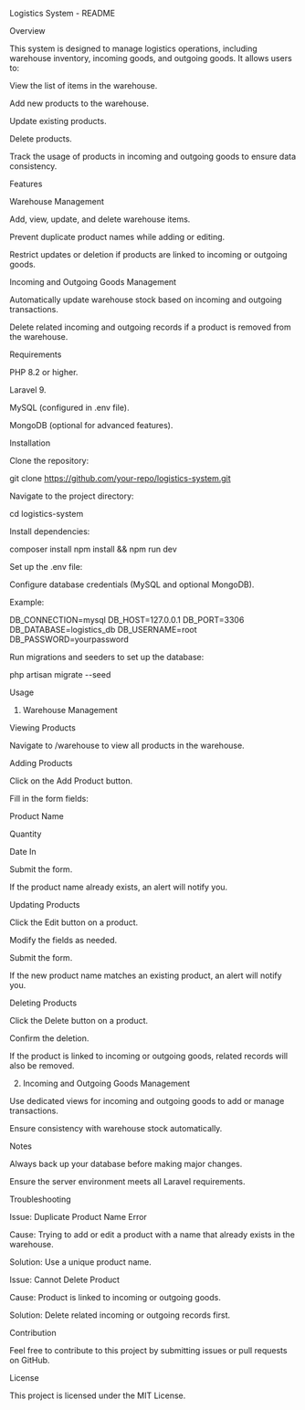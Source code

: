 Logistics System - README

Overview

This system is designed to manage logistics operations, including warehouse inventory, incoming goods, and outgoing goods. It allows users to:

View the list of items in the warehouse.

Add new products to the warehouse.

Update existing products.

Delete products.

Track the usage of products in incoming and outgoing goods to ensure data consistency.

Features

Warehouse Management

Add, view, update, and delete warehouse items.

Prevent duplicate product names while adding or editing.

Restrict updates or deletion if products are linked to incoming or outgoing goods.

Incoming and Outgoing Goods Management

Automatically update warehouse stock based on incoming and outgoing transactions.

Delete related incoming and outgoing records if a product is removed from the warehouse.

Requirements

PHP 8.2 or higher.

Laravel 9.

MySQL (configured in .env file).

MongoDB (optional for advanced features).

Installation

Clone the repository:

git clone https://github.com/your-repo/logistics-system.git

Navigate to the project directory:

cd logistics-system

Install dependencies:

composer install
npm install && npm run dev

Set up the .env file:

Configure database credentials (MySQL and optional MongoDB).

Example:

DB_CONNECTION=mysql
DB_HOST=127.0.0.1
DB_PORT=3306
DB_DATABASE=logistics_db
DB_USERNAME=root
DB_PASSWORD=yourpassword

Run migrations and seeders to set up the database:

php artisan migrate --seed

Usage

1. Warehouse Management

Viewing Products

Navigate to /warehouse to view all products in the warehouse.

Adding Products

Click on the Add Product button.

Fill in the form fields:

Product Name

Quantity

Date In

Submit the form.

If the product name already exists, an alert will notify you.

Updating Products

Click the Edit button on a product.

Modify the fields as needed.

Submit the form.

If the new product name matches an existing product, an alert will notify you.

Deleting Products

Click the Delete button on a product.

Confirm the deletion.

If the product is linked to incoming or outgoing goods, related records will also be removed.

2. Incoming and Outgoing Goods Management

Use dedicated views for incoming and outgoing goods to add or manage transactions.

Ensure consistency with warehouse stock automatically.

Notes

Always back up your database before making major changes.

Ensure the server environment meets all Laravel requirements.

Troubleshooting

Issue: Duplicate Product Name Error

Cause: Trying to add or edit a product with a name that already exists in the warehouse.

Solution: Use a unique product name.

Issue: Cannot Delete Product

Cause: Product is linked to incoming or outgoing goods.

Solution: Delete related incoming or outgoing records first.

Contribution

Feel free to contribute to this project by submitting issues or pull requests on GitHub.

License

This project is licensed under the MIT License.